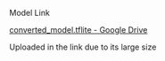 Model Link

[converted_model.tflite - Google Drive](https://drive.google.com/file/d/1yIaKPKklh5DvmVzCTyKW8uz4u7HelQ6_/view?usp=sharing)

Uploaded in the link due to its large size
